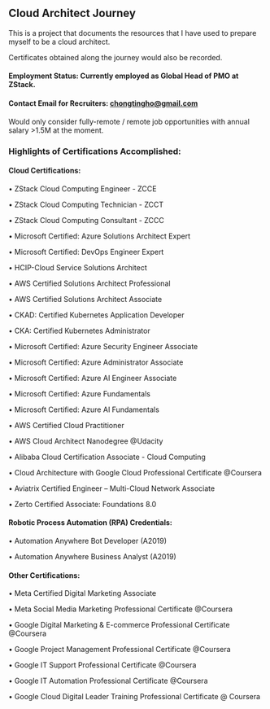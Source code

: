 ## Cloud Architect Journey

This is a project that documents the resources that I have used to prepare myself to be a cloud architect.

Certificates obtained along the journey would also be recorded.

#### Employment Status: Currently employed as Global Head of PMO at ZStack. 

#### Contact Email for Recruiters: chongtingho@gmail.com
Would only consider fully-remote / remote job opportunities with annual salary >1.5M at the moment. 

### Highlights of Certifications Accomplished:

#### Cloud Certifications:

• ZStack Cloud Computing Engineer - ZCCE

• ZStack Cloud Computing Technician - ZCCT

• ZStack Cloud Computing Consultant - ZCCC

• Microsoft Certified: Azure Solutions Architect Expert

• Microsoft Certified: DevOps Engineer Expert

• HCIP-Cloud Service Solutions Architect

• AWS Certified Solutions Architect Professional

• AWS Certified Solutions Architect Associate

• CKAD: Certified Kubernetes Application Developer

• CKA: Certified Kubernetes Administrator

• Microsoft Certified: Azure Security Engineer Associate

• Microsoft Certified: Azure Administrator Associate

• Microsoft Certified: Azure AI Engineer Associate

• Microsoft Certified: Azure Fundamentals

• Microsoft Certified: Azure AI Fundamentals

• AWS Certified Cloud Practitioner

• AWS Cloud Architect Nanodegree @Udacity

• Alibaba Cloud Certification Associate - Cloud Computing

• Cloud Architecture with Google Cloud Professional Certificate @Coursera

• Aviatrix Certified Engineer – Multi-Cloud Network Associate

• Zerto Certified Associate: Foundations 8.0

#### Robotic Process Automation (RPA) Credentials:

• Automation Anywhere Bot Developer (A2019)

• Automation Anywhere Business Analyst (A2019)

#### Other Certifications:

• Meta Certified Digital Marketing Associate

• Meta Social Media Marketing Professional Certificate @Coursera

• Google Digital Marketing & E-commerce Professional Certificate @Coursera

• Google Project Management Professional Certificate @Coursera

• Google IT Support Professional Certificate @Coursera

• Google IT Automation Professional Certificate @Coursera

• Google Cloud Digital Leader Training Professional Certificate @ Coursera
